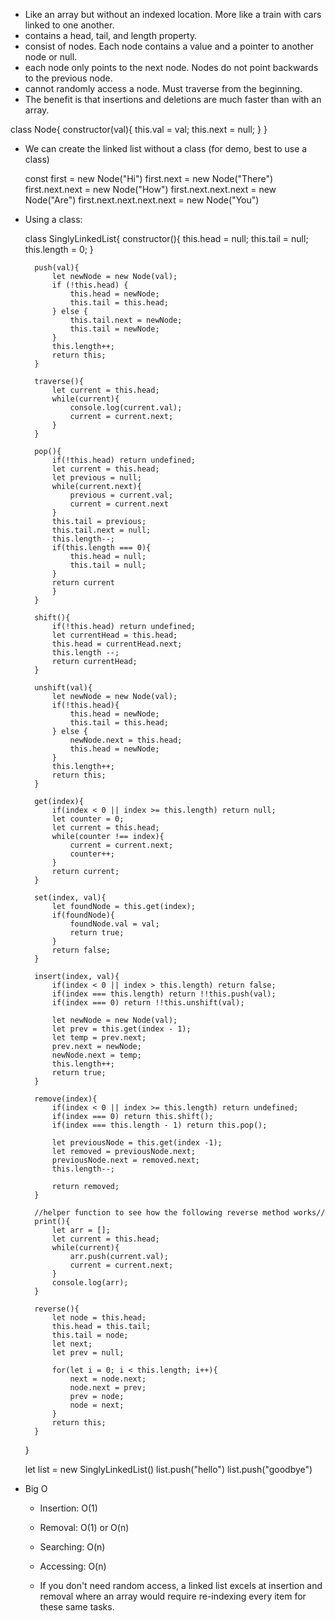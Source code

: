 - Like an array but without an indexed location. More like a train with cars linked to one another.
- contains a head, tail, and length property.
- consist of nodes. Each node contains a value and a pointer to another node or null.
- each node only points to the next node. Nodes do not point backwards to the previous node.
- cannot randomly access a node. Must traverse from the beginning.
- The benefit is that insertions and deletions are much faster than with an array.


class Node{
    constructor(val){
        this.val = val;
        this.next = null;
    }
}

- We can create the linked list without a class (for demo, best to use a class)

    const first = new Node("Hi")
    first.next = new Node("There")
    first.next.next = new Node("How")
    first.next.next.next = new Node("Are")
    first.next.next.next.next = new Node("You")
    

- Using a class:

    class SinglyLinkedList{
        constructor(){
            this.head = null;
            this.tail = null;
            this.length = 0;
        }

        push(val){
            let newNode = new Node(val);
            if (!this.head) {
                this.head = newNode;
                this.tail = this.head;
            } else {
                this.tail.next = newNode;
                this.tail = newNode;
            }
            this.length++;
            return this;
        }

        traverse(){
            let current = this.head;
            while(current){
                console.log(current.val);
                current = current.next;
            }
        }

        pop(){
            if(!this.head) return undefined;
            let current = this.head;
            let previous = null;
            while(current.next){
                previous = current.val;
                current = current.next
            }
            this.tail = previous;
            this.tail.next = null;
            this.length--;
            if(this.length === 0){
                this.head = null;
                this.tail = null;
            }
            return current
            }
        }

        shift(){
            if(!this.head) return undefined;
            let currentHead = this.head;
            this.head = currentHead.next;
            this.length --;
            return currentHead;
        }

        unshift(val){
            let newNode = new Node(val);
            if(!this.head){
                this.head = newNode;
                this.tail = this.head;
            } else {
                newNode.next = this.head;
                this.head = newNode;
            }
            this.length++;
            return this;
        }

        get(index){
            if(index < 0 || index >= this.length) return null;
            let counter = 0;
            let current = this.head;
            while(counter !== index){
                current = current.next;
                counter++;
            }
            return current;
        }

        set(index, val){
            let foundNode = this.get(index);
            if(foundNode){
                foundNode.val = val;
                return true;
            }
            return false; 
        }

        insert(index, val){
            if(index < 0 || index > this.length) return false;
            if(index === this.length) return !!this.push(val);
            if(index === 0) return !!this.unshift(val);
            
            let newNode = new Node(val);
            let prev = this.get(index - 1);
            let temp = prev.next;
            prev.next = newNode;
            newNode.next = temp;
            this.length++;
            return true;
        }

        remove(index){
            if(index < 0 || index >= this.length) return undefined;
            if(index === 0) return this.shift();
            if(index === this.length - 1) return this.pop();

            let previousNode = this.get(index -1);
            let removed = previousNode.next;
            previousNode.next = removed.next;
            this.length--;

            return removed;
        }

        //helper function to see how the following reverse method works//
        print(){
            let arr = [];
            let current = this.head;
            while(current){
                arr.push(current.val);
                current = current.next;
            }
            console.log(arr);
        }

        reverse(){
            let node = this.head;
            this.head = this.tail;
            this.tail = node;
            let next;
            let prev = null;
            
            for(let i = 0; i < this.length; i++){
                next = node.next;
                node.next = prev;
                prev = node;
                node = next;
            }
            return this;
        }

    }



    let list = new SinglyLinkedList()
    list.push("hello")
    list.push("goodbye")
    


- Big O
    - Insertion: O(1)
    - Removal: O(1) or O(n)
    - Searching: O(n)
    - Accessing: O(n)

    - If you don't need random access, a linked list excels at insertion and removal where an array would require re-indexing every item for these same tasks.  
